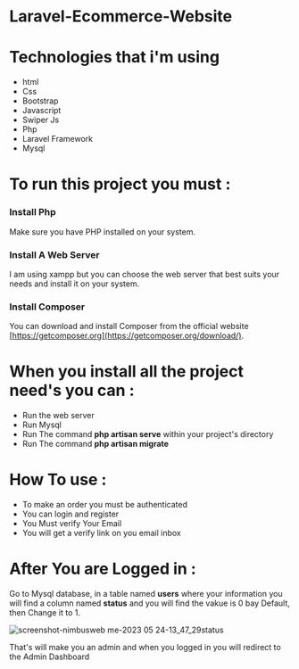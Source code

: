 # Laravel-Ecommerce-Website

# Technologies that i'm using

<ul>
  <li>html</li>
  <li>Css</li>
  <li>Bootstrap</li>
  <li>Javascript</li>
  <li>Swiper Js</li>
  <li>Php</li>
  <li>Laravel Framework</li>
  <li>Mysql</li>
</ul>

# To run this project you must :
  
 ### Install Php
 
 Make sure you have PHP installed on your system.
 
 ### Install A Web Server
 
 I am using xampp but you can choose the web server that best suits your needs and install it on your system.
 
 ### Install Composer
  
 You can download and install Composer from the official website [https://getcomposer.org](https://getcomposer.org/download/).
 
 # When you install all the project need's you can :
 
 <ul>
  <li>Run the web server</li>
  <li>Run Mysql</li>
  <li>Run The command <b>php artisan serve</b> within your project's directory</li>
  <li>Run The command <b>php artisan migrate</b></li>
</ul>

 # How To use :
 
<ul>
  <li>To make an order you must be authenticated </li>
  <li>You can login and register</li>
  <li>You Must verify Your Email</li>
  <li>You will get a verify link on you email inbox</li>
</ul>

 # After You are Logged in :
 
Go to Mysql database, in a table named <b>users</b> where your information you will find a column named <b>status</b> and you
will find the vakue is 0 bay Default, then Change it to 1. 

![screenshot-nimbusweb me-2023 05 24-13_47_29status](https://github.com/nabilaithoummad/Laravel-Ecommerce-Website/assets/122677418/01df3469-58f7-4970-96d8-9e3b88691593)

That's will make you an admin and when you logged in you will redirect to the Admin Dashboard

 

